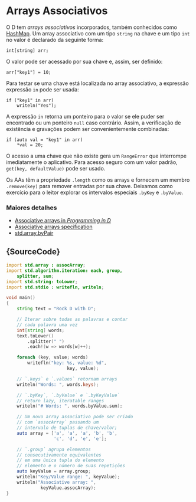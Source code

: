 # Arrays Associativos

O D tem *arrays associativos* incorporados, também conhecidos como [HashMap](https://en.wikipedia.org/wiki/Hash_table).
Um array associativo com um tipo `string` na chave e um tipo `int` no valor
é declarado da seguinte forma:

    int[string] arr;

O valor pode ser acessado por sua chave e, assim, ser definido:

    arr["key1"] = 10;

Para testar se uma chave está localizada no array associativo, a expressão
expressão `in` pode ser usada:

    if ("key1" in arr)
        writeln("Yes");

A expressão `in` retorna um ponteiro para o valor se ele
puder ser encontrado ou um ponteiro `null` caso contrário. Assim, a verificação de existência
e gravações podem ser convenientemente combinadas:

    if (auto val = "key1" in arr)
        *val = 20;

O acesso a uma chave que não existe gera um `RangeError`
que interrompe imediatamente o aplicativo. Para acesso seguro
com um valor padrão, `get(key, defaultValue)` pode ser usado.

Os AAs têm a propriedade `.length` como os arrays e fornecem
um membro `.remove(key)` para remover entradas por sua chave.
Deixamos como exercício para o leitor explorar
os intervalos especiais `.byKey` e `.byValue`.

### Maiores detalhes

- [Associative arrays in _Programming in D_](http://ddili.org/ders/d.en/aa.html)
- [Associative arrays specification](https://dlang.org/spec/hash-map.html)
- [std.array.byPair](http://dlang.org/phobos/std_array.html#.byPair)

## {SourceCode}

```d
import std.array : assocArray;
import std.algorithm.iteration: each, group,
    splitter, sum;
import std.string: toLower;
import std.stdio : writefln, writeln;

void main()
{
    string text = "Rock D with D";

    // Iterar sobre todas as palavras e contar
    // cada palavra uma vez
    int[string] words;
    text.toLower()
        .splitter(" ")
        .each!(w => words[w]++);

    foreach (key, value; words)
        writefln("key: %s, value: %d",
                       key, value);

    // `.keys` e `.values` retornam arrays
    writeln("Words: ", words.keys);

    // `.byKey`, `.byValue` e `.byKeyValue`
    // return lazy, iteratable ranges
    writeln("# Words: ", words.byValue.sum);

    // Um novo array associativo pode ser criado
    // com `assocArray` passando um
    // intervalo de tuplas de chave/valor;
    auto array = ['a', 'a', 'a', 'b', 'b',
                  'c', 'd', 'e', 'e'];

    // `.group` agrupa elementos 
    // consecutivamente equivalentes
    // em uma única tupla do elemento
    // elemento e o número de suas repetições
    auto keyValue = array.group;
    writeln("Key/Value range: ", keyValue);
    writeln("Associative array: ",
             keyValue.assocArray);
}
```
